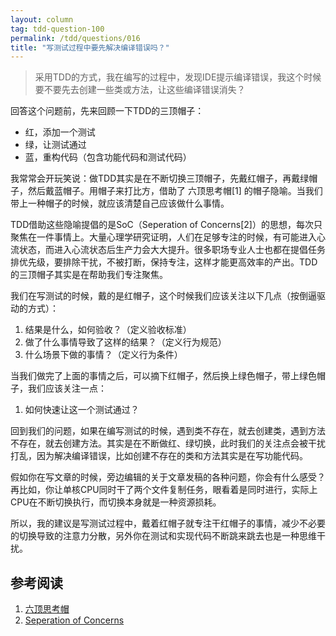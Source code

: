 ```yaml
---
layout: column
tag: tdd-question-100
permalink: /tdd/questions/016
title: "写测试过程中要先解决编译错误吗？"
---
```



> 采用TDD的方式，我在编写的过程中，发现IDE提示编译错误，我这个时候要不要先去创建一些类或方法，让这些编译错误消失？



回答这个问题前，先来回顾一下TDD的三顶帽子：

- 红，添加一个测试
- 绿，让测试通过
- 蓝，重构代码（包含功能代码和测试代码）

我常常会开玩笑说：做TDD其实是在不断切换三顶帽子，先戴红帽子，再戴绿帽子，然后戴蓝帽子。用帽子来打比方，借助了 六顶思考帽[1] 的帽子隐喻。当我们带上一种帽子的时候，就应该清楚自己应该做什么事情。

TDD借助这些隐喻提倡的是SoC（Seperation of Concerns[2]）的思想，每次只聚焦在一件事情上。大量心理学研究证明，人们在足够专注的时候，有可能进入心流状态，而进入心流状态后生产力会大大提升。很多职场专业人士也都在提倡任务排优先级，要排除干扰，不被打断，保持专注，这样才能更高效率的产出。TDD的三顶帽子其实是在帮助我们专注聚焦。

我们在写测试的时候，戴的是红帽子，这个时候我们应该关注以下几点（按倒逼驱动的方式）：

1. 结果是什么，如何验收？（定义验收标准）
2. 做了什么事情导致了这样的结果？（定义行为规范）
2. 什么场景下做的事情？（定义行为条件）

当我们做完了上面的事情之后，可以摘下红帽子，然后换上绿色帽子，带上绿色帽子，我们应该关注一点：

1. 如何快速让这一个测试通过？

回到我们的问题，如果在编写测试的时候，遇到类不存在，就去创建类，遇到方法不存在，就去创建方法。其实是在不断做红、绿切换，此时我们的关注点会被干扰打乱，因为解决编译错误，比如创建不存在的类和方法其实是在写功能代码。

假如你在写文章的时候，旁边编辑的关于文章发稿的各种问题，你会有什么感受？再比如，你让单核CPU同时干了两个文件复制任务，眼看着是同时进行，实际上CPU在不断切换执行，而切换本身就是一种资源损耗。

所以，我的建议是写测试过程中，戴着红帽子就专注干红帽子的事情，减少不必要的切换导致的注意力分散，另外你在测试和实现代码不断跳来跳去也是一种思维干扰。


## 参考阅读
1. [六顶思考帽](https://en.wikipedia.org/wiki/Six_Thinking_Hats)
2. [Seperation of Concerns](https://en.wikipedia.org/wiki/Separation_of_concerns)
